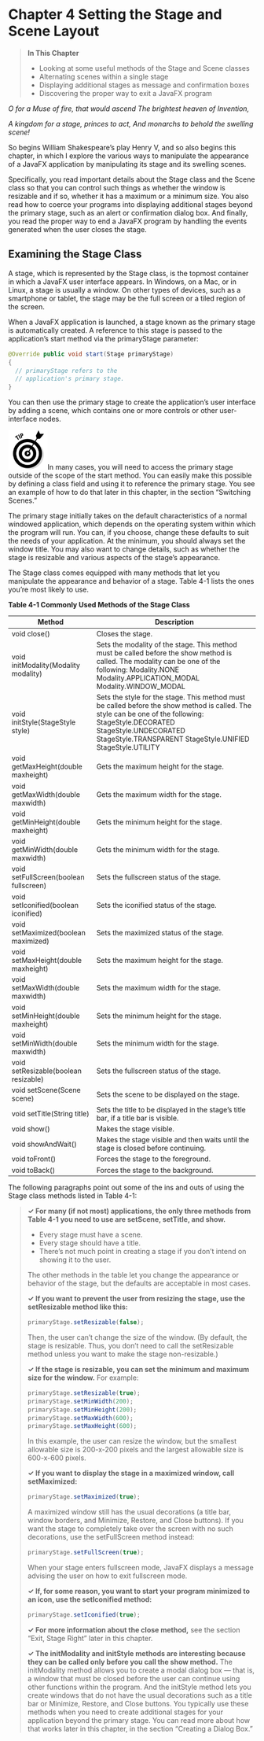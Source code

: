 # Chapter 4 Setting the Stage and Scene Layout

> **In This Chapter**
>
> - Looking at some useful methods of the Stage and Scene classes
> -  Alternating scenes within a single stage
> - Displaying additional stages as message and confirmation boxes
> - Discovering the proper way to exit a JavaFX program

*O for a Muse of fire, that would ascend*
*The brightest heaven of Invention,*

*A kingdom for a stage, princes to act,*
*And monarchs to behold the swelling scene!*

So begins William Shakespeare’s play Henry V, and so also begins this chapter, in which I explore the various ways to manipulate the appearance of a JavaFX application by manipulating its stage and its swelling scenes.

Specifically, you read important details about the Stage class and the Scene class so that you can control such things as whether the window is resizable and if so, whether it has a maximum or a minimum size. You also read how to coerce your programs into displaying additional stages beyond the primary stage, such as an alert or confirmation dialog box. And finally, you read the proper way to end a JavaFX program by handling the events generated when the user closes the stage.

## Examining the Stage Class

A stage, which is represented by the Stage class, is the topmost container in which a JavaFX user interface appears. In Windows, on a Mac, or in Linux, a stage is usually a window. On other types of devices, such as a smartphone or tablet, the stage may be the full screen or a tiled region of the screen.

When a JavaFX application is launched, a stage known as the primary stage is automatically created. A reference to this stage is passed to the application’s start method via the primaryStage parameter:

```java
@Override public void start(Stage primaryStage) 
{
  // primaryStage refers to the
  // application's primary stage. 
}
```

You can then use the primary stage to create the application’s user interface by adding a scene, which contains one or more controls or other user-interface nodes.

<img src="assets/tip.png" width="80"/>In many cases, you will need to access the primary stage outside of the scope of the start method. You can easily make this possible by defining a class field and using it to reference the primary stage. You see an example of how to do that later in this chapter, in the section “Switching Scenes.”

The primary stage initially takes on the default characteristics of a normal windowed application, which depends on the operating system within which the program will run. You can, if you choose, change these defaults to suit the needs of your application. At the minimum, you should always set the window title. You may also want to change details, such as whether the stage is resizable and various aspects of the stage’s appearance.

The Stage class comes equipped with many methods that let you manipulate the appearance and behavior of a stage. Table 4-1 lists the ones you’re most likely to use.

**Table 4-1 Commonly Used Methods of the Stage Class**

| Method                                 | Description                                                  |
| -------------------------------------- | ------------------------------------------------------------ |
| void close()                           | Closes the stage.                                            |
| void initModality(Modality modality)   | Sets the modality of the stage. This method must be called before the show method is called. The modality can be one of the following: Modality.NONE Modality.APPLICATION_MODAL Modality.WINDOW_MODAL |
| void initStyle(StageStyle style)       | Sets the style for the stage. This method must be called before the show method is called. The style can be one of the following: StageStyle.DECORATED StageStyle.UNDECORATED StageStyle.TRANSPARENT StageStyle.UNIFIED StageStyle.UTILITY |
| void getMaxHeight(double maxheight)    | Gets the maximum height for the stage.                       |
| void getMaxWidth(double maxwidth)      | Gets the maximum width for the stage.                        |
| void getMinHeight(double maxheight)    | Gets the minimum height for the stage.                       |
| void getMinWidth(double maxwidth)      | Gets the minimum width for the stage.                        |
| void setFullScreen(boolean fullscreen) | Sets the fullscreen status of the stage.                     |
| void setIconified(boolean iconified)   | Sets the iconified status of the stage.                      |
| void setMaximized(boolean maximized)   | Sets the maximized status of the stage.                      |
| void setMaxHeight(double maxheight)    | Sets the maximum height for the stage.                       |
| void setMaxWidth(double maxwidth)      | Sets the maximum width for the stage.                        |
| void setMinHeight(double maxheight)    | Sets the minimum height for the stage.                       |
| void setMinWidth(double maxwidth)      | Sets the minimum width for the stage.                        |
| void setResizable(boolean resizable)   | Sets the fullscreen status of the stage.                     |
| void setScene(Scene scene)             | Sets the scene to be displayed on the stage.                 |
| void setTitle(String title)            | Sets the title to be displayed in the stage’s title bar, if a title bar is visible. |
| void show()                            | Makes the stage visible.                                     |
| void showAndWait()                     | Makes the stage visible and then waits until the stage is closed before continuing. |
| void toFront()                         | Forces the stage to the foreground.                          |
| void toBack()                          | Forces the stage to the background.                          |

The following paragraphs point out some of the ins and outs of using the Stage class methods listed in Table 4-1:

> **✓ For many (if not most) applications, the only three methods from Table 4-1 you need to use are setScene, setTitle, and show.**
>
> - Every stage must have a scene.
> - Every stage should have a title.
> - There’s not much point in creating a stage if you don’t intend on showing it to the user.
>
> The other methods in the table let you change the appearance or behavior of the stage, but the defaults are acceptable in most cases.
>
> **✓ If you want to prevent the user from resizing the stage, use the setResizable method like this:**
>
> ```java
> primaryStage.setResizable(false);
> ```
>
> Then, the user can’t change the size of the window. (By default, the stage is resizable. Thus, you don’t need to call the setResizable method unless you want to make the stage non-resizable.)
>
> **✓ If the stage is resizable, you can set the minimum and maximum size for the window.** For example:
>
> ```java
> primaryStage.setResizable(true); 
> primaryStage.setMinWidth(200); 
> primaryStage.setMinHeight(200); 
> primaryStage.setMaxWidth(600); 
> primaryStage.setMaxHeight(600);
> ```
>
> In this example, the user can resize the window, but the smallest allowable size is 200-x-200 pixels and the largest allowable size is 600-x-600 pixels.
>
> **✓ If you want to display the stage in a maximized window, call setMaximized:**
>
> ```java
> primaryStage.setMaximized(true);
> ```
>
> A maximized window still has the usual decorations (a title bar, window borders, and Minimize, Restore, and Close buttons). If you want the stage to completely take over the screen with no such decorations, use the setFullScreen method instead:
>
> ```java
> primaryStage.setFullScreen(true);
> ```
>
> When your stage enters fullscreen mode, JavaFX displays a message advising the user on how to exit fullscreen mode.
>
> **✓ If, for some reason, you want to start your program minimized to an icon, use the setIconified method:**
>
> ```java
> primaryStage.setIconified(true);
> ```
>
> **✓ For more information about the close method,** see the section “Exit, Stage Right” later in this chapter.
>
> **✓ The initModality and initStyle methods are interesting because they can be called only before you call the show method.** The initModality method allows you to create a modal dialog box — that is, a window that must be closed before the user can continue using other functions within the program. And the initStyle method lets you create windows that do not have the usual decorations such as a title bar or Minimize, Restore, and Close buttons. You typically use these methods when you need to create additional stages for your application beyond the primary stage. You can read more about how that works later in this chapter, in the section “Creating a Dialog Box.”

